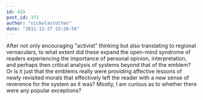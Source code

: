 ```yaml
---
id: 415
post_id: 371
author: "nicholastotten"
date: "2011-11-27 23:26:56"
---
```

After not only encouraging "activist" thinking but also translating to regional vernaculars, to what extent did these expand the open-mind syndrome of readers experiencing the importance of personal opinion, interpretation, and perhaps then critical analysis of systems beyond that of the emblem? Or is it just that the emblems really were providing affective lessons of newly revisited morals that effectively left the reader with a new sense of reverence for the system as it was? Mostly, I am curious as to whether there were any popular exceptions?
